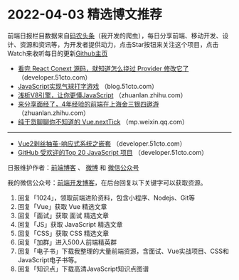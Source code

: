 # 2022-04-03 精选博文推荐

前端日报栏目数据来自[码农头条](https://toutiao.qdkfweb.cn/)（我开发的爬虫），每日分享前端、移动开发、设计、资源和资讯等，为开发者提供动力，点击Star按钮来关注这个项目，点击Watch来收听每日的更新[Github主页](https://github.com/kujian/frontendDaily)
* [看完 React Conext 源码，就知道怎么绕过 Provider 修改它了](https://developer.51cto.com/article/705670.html) （developer.51cto.com）
* [JavaScript实现气球打字游戏](https://blog.51cto.com/u_13349380/5172151) （blog.51cto.com）
* [浅析V8引擎，让你更懂JavaScript](https://zhuanlan.zhihu.com/p/491369553) （zhuanlan.zhihu.com）
* [来分享面经了，4年经验的前端在上海金三银四遨游](https://zhuanlan.zhihu.com/p/491952465) （zhuanlan.zhihu.com）
* [纯干货聊聊你不知道的 Vue.nextTick](https://mp.weixin.qq.com/s?__biz=MzUzNjk5MTE1OQ==&mid=2247516966&idx=1&sn=69e4dcb05c7c176efca030cb3109ab7c) （mp.weixin.qq.com）

***
* [Vue2剥丝抽茧-响应式系统之嵌套](https://developer.51cto.com/article/705599.html) （developer.51cto.com）
* [GitHub 受欢迎的Top 20 JavaScript 项目](https://developer.51cto.com/article/705592.html) （developer.51cto.com）

日报维护作者：[前端博客](https://qdkfweb.cn/) 、 [微博](http://weibo.com/kujian) 和 [微信公众号](https://open.weixin.qq.com/qr/code?username=caibaojian_com)

我的微信公众号：[前端开发博客](https://open.weixin.qq.com/qr/code?username=caibaojian_com)，在后台回复以下关键字可以获取资源。

1. 回复「1024」，领取前端进阶资料，包含小程序、Nodejs、Git等
2. 回复「Vue」获取 Vue 精选文章
3. 回复「面试」获取 面试 精选文章
4. 回复「JS」获取 JavaScript 精选文章
5. 回复「CSS」获取 CSS 精选文章
6. 回复「加群」进入500人前端精英群
7. 回复「电子书」下载我整理的大量前端资源，含面试、Vue实战项目、CSS和JavaScript电子书等。
8. 回复「知识点」下载高清JavaScript知识点图谱